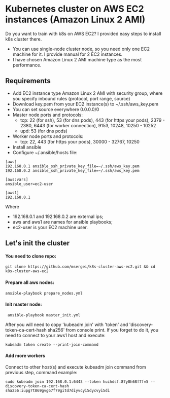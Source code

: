 # Kubernetes cluster on AWS EC2 instances (Amazon Linux 2 AMI)

Do you want to train with k8s on AWS EC2? 
I provided easy steps to install k8s cluster there.
- You can use single-node cluster node, so you need only one EC2 machine for it. I provide manual for 2 EC2 instances.
- I have chosen Amazon Linux 2 AMI machine type as the most performance.

## Requirements

- Add EC2 instance type Amazon Linux 2 AMI with security group, where you specify inbound rules (protocol, port range, source)
- Download key.pem from your EC2 instance(s) to ~/.ssh/aws_key.pem
- You can set source everywhere 0.0.0.0/0
- Master node ports and protocols:
    * tcp: 22 (for ssh), 53 (for dns pods), 443 (for https your pods), 2379 - 2380, 6443 (for worker connection), 9153, 10248, 10250 - 10252
    * upd: 53 (for dns pods)
- Worker node ports and protocols:
    * tcp: 22, 443 (for https your pods), 30000 - 32767, 10250
- Install ansible
- Configure ~/.ansible/hosts file:
```
[aws]
192.168.0.1 ansible_ssh_private_key_file=~/.ssh/aws_key.pem
192.168.0.2 ansible_ssh_private_key_file=~/.ssh/aws_key.pem

[aws:vars]
ansible_user=ec2-user

[aws1]
192.168.0.1
```
Where 
- 192.168.0.1 and 192.168.0.2 are external ips;
- aws and aws1 are names for ansible playbooks;
- ec2-user is your EC2 machine user.

## Let's init the cluster

#### You need to clone repo:
```
git clone https://github.com/msergei/k8s-cluster-aws-ec2.git && cd k8s-cluster-aws-ec2
```

#### Prepare all aws nodes:
```
ansible-playbook prepare_nodes.yml
```

#### Init master node:
```
 ansible-playbook master_init.yml
```
After you will need to copy 'kubeadm join' with 'token' and 'discovery-token-ca-cert-hash sha256' from console print.
If you forget to do it, you need to connect to your aws1 host and execute:
```
kubeadm token create --print-join-command
```

#### Add more workers
Connect to other host(s) and execute kubeadm join command from previous step, command example:
```
sudo kubeadm join 192.168.0.1:6443 --token huihdsf.87y8h68f7fv5 --discovery-token-ca-cert-hash sha256:iupg7t869gvg67f79gitd7diyvcyi5dycvyi5di
```

